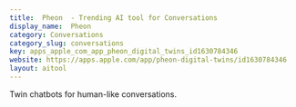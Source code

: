 ```yaml
---
title:  Pheon  - Trending AI tool for Conversations
display_name:  Pheon 
category: Conversations
category_slug: conversations
key: apps_apple_com_app_pheon_digital_twins_id1630784346
website: https://apps.apple.com/app/pheon-digital-twins/id1630784346
layout: aitool
---
```


Twin chatbots for human-like conversations.
